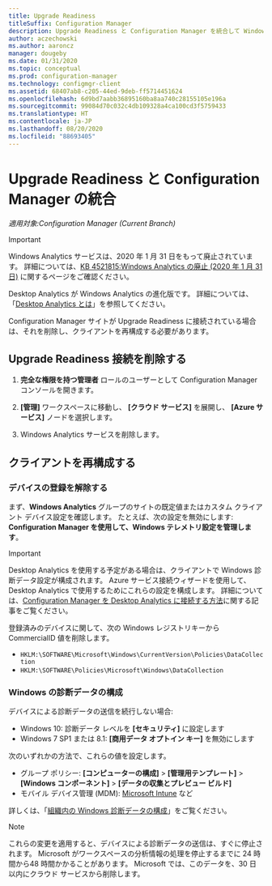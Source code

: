 ```yaml
---
title: Upgrade Readiness
titleSuffix: Configuration Manager
description: Upgrade Readiness と Configuration Manager を統合して Windows 10 アップグレードの互換性データにアクセスし、アップグレードまたは修復対象のデバイスを指定します。
author: aczechowski
ms.author: aaroncz
manager: dougeby
ms.date: 01/31/2020
ms.topic: conceptual
ms.prod: configuration-manager
ms.technology: configmgr-client
ms.assetid: 68407ab8-c205-44ed-9deb-ff5714451624
ms.openlocfilehash: 6d9bd7aabb36895160ba8aa740c28155105e196a
ms.sourcegitcommit: 99084d70c032c4db109328a4ca100cd3f5759433
ms.translationtype: HT
ms.contentlocale: ja-JP
ms.lasthandoff: 08/20/2020
ms.locfileid: "88693405"
---
```

# <a name="integrate-upgrade-readiness-with-configuration-manager"></a>Upgrade Readiness と Configuration Manager の統合

*適用対象:Configuration Manager (Current Branch)*

> [!Important]  
> Windows Analytics サービスは、2020 年 1 月 31 日をもって廃止されています。 詳細については、[KB 4521815:Windows Analytics の廃止 (2020 年 1 月 31 日)](https://support.microsoft.com/help/4521815/windows-analytics-retirement) に関するページをご確認ください。
>
> Desktop Analytics が Windows Analytics の進化版です。 詳細については、「[Desktop Analytics とは](../../../desktop-analytics/overview.md)」を参照してください。

Configuration Manager サイトが Upgrade Readiness に接続されている場合は、それを削除し、クライアントを再構成する必要があります。

## <a name="remove-upgrade-readiness-connection"></a><a name="bkmk_remove"></a> Upgrade Readiness 接続を削除する

1. **完全な権限を持つ管理者** ロールのユーザーとして Configuration Manager コンソールを開きます。

1. **[管理]** ワークスペースに移動し、 **[クラウド サービス]** を展開し、 **[Azure サービス]** ノードを選択します。

1. Windows Analytics サービスを削除します。

## <a name="reconfigure-clients"></a>クライアントを再構成する

### <a name="unenroll-devices"></a>デバイスの登録を解除する

まず、**Windows Analytics** グループのサイトの既定値またはカスタム クライアント デバイス設定を確認します。 たとえば、次の設定を無効にします: **Configuration Manager を使用して、Windows テレメトリ設定を管理します**。

> [!IMPORTANT]
> Desktop Analytics を使用する予定がある場合は、クライアントで Windows 診断データ設定が構成されます。 Azure サービス接続ウィザードを使用して、Desktop Analytics で使用するためにこれらの設定を構成します。 詳細については、[Configuration Manager を Desktop Analytics に接続する方法](../../../desktop-analytics/connect-configmgr.md)に関する記事をご覧ください。

登録済みのデバイスに関して、次の Windows レジストリキーから CommercialID 値を削除します。

- `HKLM:\SOFTWARE\Microsoft\Windows\CurrentVersion\Policies\DataCollection`
- `HKLM:\SOFTWARE\Policies\Microsoft\Windows\DataCollection`

### <a name="windows-diagnostic-data-configuration"></a>Windows の診断データの構成

デバイスによる診断データの送信を続行しない場合:

- Windows 10: 診断データ レベルを **[セキュリティ]** に設定します
- Windows 7 SP1 または 8.1: **[商用データ オプトイン キー]** を無効にします

次のいずれかの方法で、これらの値を設定します。

- グループ ポリシー: **[コンピューターの構成]**  >  **[管理用テンプレート]**  >  **[Windows コンポーネント]**  >  **[データの収集とプレビュー ビルド]**
- モバイル デバイス管理 (MDM): [Microsoft Intune](/intune/device-restrictions-windows-10#reporting-and-telemetry) など

詳しくは、「[組織内の Windows 診断データの構成](/windows/privacy/configure-windows-diagnostic-data-in-your-organization)」をご覧ください。

> [!NOTE]  
> これらの変更を適用すると、デバイスによる診断データの送信は、すぐに停止されます。 Microsoft がワークスペースの分析情報の処理を停止するまでに 24 時間から48 時間かかることがあります。 Microsoft では、このデータを、30 日以内にクラウド サービスから削除します。

<!--
Upgrade Readiness is a part of [Windows Analytics](/windows/deployment/upgrade/manage-windows-upgrades-with-upgrade-readiness). It allows you to assess and analyze the readiness of devices in your environment for an upgrade to Windows 10. Integrate Upgrade Readiness with Configuration Manager to access client upgrade compatibility data in the Configuration Manager console. Then use this data to create collections, and target devices for upgrade or remediation.



## Configure clients

Upgrade Readiness relies on Windows Analytics data. In order for Upgrade Readiness to receive sufficient data, configure the following prerequisites:

- Configure all clients with a *commercial ID key*  

- Configure Windows 10 clients for Windows Analytics to report at least basic level data  

- For clients running Windows 7 or 8.1:  

    - Install the updates as described in [Get started with Upgrade Readiness](/windows/deployment/upgrade/upgrade-readiness-get-started)  

    - Enable Windows Analytics client settings  

Configure these settings using Configuration Manager client settings. For more information, see [Use Windows Analytics](monitor-windows-analytics.md).

> [!NOTE]  
> Deploying the correct prerequisite updates and configuring client settings should be sufficient in most environments. If you encounter issues with Upgrade Readiness not receiving data from devices in your environment, then some of these issues may be addressed by using the [Upgrade Readiness deployment script](/windows/deployment/upgrade/upgrade-readiness-deployment-script). 



## Connect Configuration Manager to Upgrade Readiness

Use the [Azure services wizard](../../servers/deploy/configure/azure-services-wizard.md) to simplify the process of configuring Azure services you use with Configuration Manager. To connect Configuration Manager with Upgrade Readiness, create an Azure Active Directory (Azure AD) app registration of type *Web app / API* in the [Azure portal](https://portal.azure.com). For more information about how to create an app registration, see [Register your application with your Azure AD tenant](/azure/active-directory/active-directory-app-registration). 

In the Azure portal, give following permissions to your newly registered web app:
- *Reader* permissions to the resource group that contains the Log Analytics workspace with your Upgrade Readiness data
- *Contributor* permissions to the Log Analytics workspace that hosts your Upgrade Readiness data

The Azure services wizard uses this app registration to allow Configuration Manager to communicate securely with Azure AD and connect your infrastructure to your Upgrade Readiness data.

> [!IMPORTANT]  
> Grant permissions to the app itself, not to an Azure AD user identity. It's the registered app that accesses the data on behalf of your Configuration Manager infrastructure. To grant the permissions, search for the name of the app registration in the **Add users** area when assigning the permission. 
> 
> This process is the same as when providing Configuration Manager with permissions to Log Analytics. These steps must be completed before the app registration is imported into Configuration Manager with the *Azure services wizard*.
> 
> For more information, see [Connect Configuration Manager to Log Analytics](/azure/log-analytics/log-analytics-sccm).


### Use the Azure Wizard to create the connection

Follow the instructions in [Configure Azure services](../../servers/deploy/configure/azure-services-wizard.md) to create a connection to Upgrade Readiness by importing the web app registration you created above. 

If the web app import was successful and the correct permissions are assigned in the Azure portal, the *Configuration* page pre-populates the following values:   
-  Azure subscriptions  
-  Azure resource group  
-  Windows Analytics workspace  

More than one resource group or workspace is available in the following circumstances: 
- If the registered Azure AD web app has *Contributor* permissions on more than one resource group   
- If the selected resource group has more than one Log Analytics workspace  



## View and use Upgrade Readiness information in Configuration Manager

After you've integrated Upgrade Readiness with Configuration Manager, you can view the analysis of your clients' upgrade readiness.

1. In the Configuration Manager console, go to the **Monitoring** workspace, and select the **Upgrade Readiness** node.  

2. Review the data. For example:  
    - The upgrade readiness state  
    - The percent of Windows devices that are reporting data  

3. Filter the dashboard to view data for devices in specific collections.  

4. View the devices in a particular readiness state, and then create a dynamic collection for those devices. Then use that collection to upgrade those devices, or take action to remediate devices that are in a blocked state.  

> [!Note]  
> The site synchronizes data with Upgrade Readiness once a week. To manually trigger synchronization:
> 1. In the Configuration Manager console, go to the **Administration** workspace, expand **Cloud Services**, and select the **Azure Services** node.  
> 2. Select the Upgrade Readiness connection from the list.  
> 3. In the ribbon, select the option to synchronize.  



## Next steps

- [Upgrade Windows to the latest version](../../../osd/deploy-use/upgrade-windows-to-the-latest-version.md)  
- [Create a task sequence to upgrade an OS](../../../osd/deploy-use/create-a-task-sequence-to-upgrade-an-operating-system.md)  
- [Create phased deployments](../../../osd/deploy-use/create-phased-deployment-for-task-sequence.md)